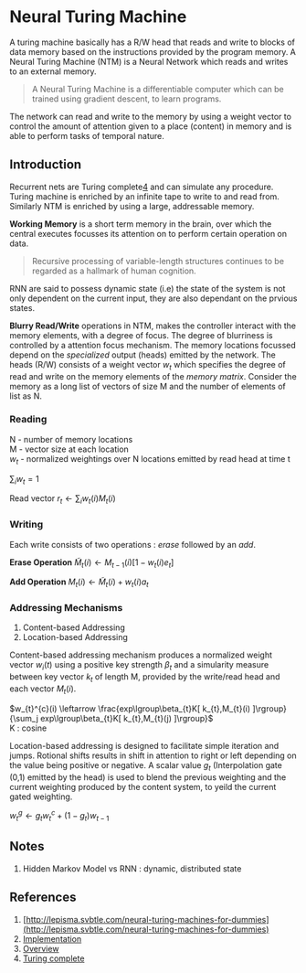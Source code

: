 # Neural Turing Machine

A turing machine basically has a R/W head that reads and write to blocks of data memory based on the instructions provided by the program memory. A Neural Turing Machine (NTM) is a Neural Network which reads and writes to an external memory.

> A Neural Turing Machine is a differentiable computer which can be trained using gradient descent, to learn programs. 

The network can read and write to the memory by using a weight vector to control the amount of attention given to a place (content) in memory and is able to perform tasks of temporal nature. 

## Introduction

Recurrent nets are Turing complete[4](http://www.sciencedirect.com/science/article/pii/S0022000085710136) and can simulate any procedure. Turing machine is enriched by an infinite tape to write to and read from. Similarly NTM is enriched by using a large, addressable memory.

**Working Memory** is a short term memory in the brain, over which the central executes focusses its attention on to perform certain operation on data. 

> Recursive processing of variable-length structures continues to be regarded as a hallmark of human cognition.

RNN are said to possess dynamic state (i.e) the state of the system is not only dependent on the current input, they are also dependant on the prvious states. 

**Blurry Read/Write** operations in NTM, makes the controller interact with the memory elements, with a degree of focus. The degree of blurriness is controlled by a attention focus mechanism. The memory locations focussed depend on the *specialized* output (heads) emitted by the network. The heads (R/W) consists of a weight vector $w_{t}$ which specifies the degree of read and write on the memory elements of the *memory matrix*. Consider the memory as a long list of vectors of size M and the number of elements of list as N.  

### Reading 

N - number of memory locations <br />
M - vector size at each location <br />
$w_{t}$ - normalized weightings over N locations emitted by read head at time t <br />

$\sum_{i} w_{t} = 1$

Read vector $r_{t} \leftarrow \sum_{i} w_{t}(i)M_{t}(i)$

### Writing

Each write consists of two operations : *erase* followed by an *add*.

**Erase Operation** 
$\tilde{M}_{t}(i) \leftarrow M_{t-1}(i)[1 - w_{t}(i)e_{t}]$

**Add Operation**
$M_{t}(i) \leftarrow \tilde{M}_{t}(i) + w_{t}(i)a_{t}$

### Addressing Mechanisms

1. Content-based Addressing
2. Location-based Addressing

Content-based addressing mechanism produces a normalized weight vector $w_{i}(t)$ using a positive key strength $\beta_{t}$ and a simularity measure between key vector $k_{t}$ of length M, provided by the write/read head and each vector $M_{t}(i)$. 

$w_{t}^{c}(i) \leftarrow \frac{exp\lgroup\beta_{t}K[ k_{t},M_{t}(i) ]\rgroup}{\sum_j exp\lgroup\beta_{t}K[ k_{t},M_{t}(j) ]\rgroup}$ <br />
K : cosine

Location-based addressing is designed to facilitate simple iteration and jumps. Rotional shifts results in shift in attention to right or left depending on the value being positive or negative. A scalar value $g_{t}$ (Interpolation gate (0,1) emitted by the head) is used to blend the previous weighting and the current weighting produced by the content system, to yeild the current gated weighting.

$w_{t}^{g} \leftarrow g_{t}w_{t}^{c} + (1 - g_{t})w_{t-1}$









## Notes

1. Hidden Markov Model vs RNN : dynamic, distributed state

## References

1. [http://lepisma.svbtle.com/neural-turing-machines-for-dummies](http://lepisma.svbtle.com/neural-turing-machines-for-dummies)
2. [Implementation](https://blog.wtf.sg/2014/10/27/neural-turing-machines-a-first-look/)
3. [Overview](www.i-programmer.info/news/105-artificial-intelligence/7923-neural-turing-machines-learn-their-algorithms.html)
4. [Turing complete](http://www.sciencedirect.com/science/article/pii/S0022000085710136)